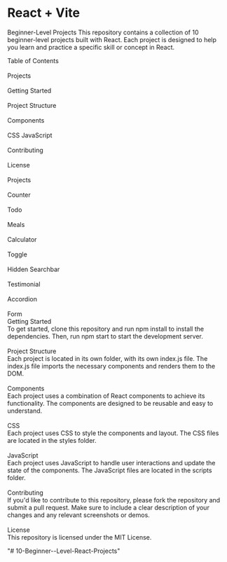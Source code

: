 # React + Vite

Beginner-Level Projects
This repository contains a collection of 10 beginner-level projects built with React. Each project is designed to help you learn and practice a specific skill or concept in React.

Table of Contents
<br>
<br>
Projects
<br>
<br>
Getting Started
<br>
<br>
Project Structure
<br>
<br>
Components
<br>
<br>
CSS
JavaScript
<br>
<br>
Contributing
<br>
<br>
License
<br>
<br>
Projects<br>
<br>
Counter<br>
<br>
Todo<br>
<br>
Meals<br>
<br>
Calculator<br>
<br>
Toggle<br>
<br>
Hidden Searchbar<br>
<br>
Testimonial<br>
<br>
Accordion<br>
<br>
Form
<br>
Getting Started<br>
To get started, clone this repository and run npm install to install the dependencies. Then, run npm start to start the development server.
<br>
<br>
Project Structure<br>
Each project is located in its own folder, with its own index.js file. The index.js file imports the necessary components and renders them to the DOM.
<br>
<br>
Components<br>
Each project uses a combination of React components to achieve its functionality. The components are designed to be reusable and easy to understand.
<br>
<br>
CSS<br>
Each project uses CSS to style the components and layout. The CSS files are located in the styles folder.
<br>
<br>
JavaScript<br>
Each project uses JavaScript to handle user interactions and update the state of the components. The JavaScript files are located in the scripts folder.
<br>
<br>
Contributing<br>
If you'd like to contribute to this repository, please fork the repository and submit a pull request. Make sure to include a clear description of your changes and any relevant screenshots or demos.
<br>
<br>
License<br>
This repository is licensed under the MIT License.





"# 10-Beginner--Level-React-Projects" 
